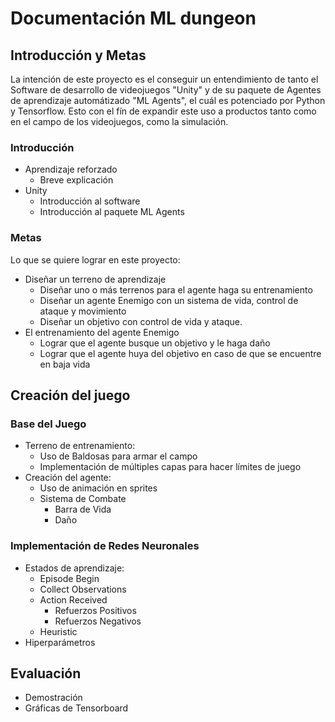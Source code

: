 # Documentación ML dungeon
## Introducción y Metas
La intención de este proyecto es el conseguir un entendimiento de tanto el Software de desarrollo de videojuegos "Unity" y de su paquete de Agentes de aprendizaje automátizado "ML Agents", el cuál es potenciado por Python y Tensorflow. Esto con el fín de expandir este uso a productos tanto como en el campo de los videojuegos, como la simulación.

### Introducción
- Aprendizaje reforzado
  - Breve explicación
- Unity
  - Introducción al software
  - Introducción al paquete ML Agents

### Metas
Lo que se quiere lograr en este proyecto:
- Diseñar un terreno de aprendizaje
  - Diseñar uno o más terrenos para el agente haga su entrenamiento
  - Diseñar un agente Enemigo con un sistema de vida, control de ataque y movimiento
  - Diseñar un objetivo con control de vida y ataque.
- El entrenamiento del agente Enemigo
  - Lograr que el agente busque un objetivo y le haga daño
  - Lograr que el agente huya del objetivo en caso de que se encuentre en baja vida

## Creación del juego

### Base del Juego
- Terreno de entrenamiento:
  - Uso de Baldosas para armar el campo
  - Implementación de múltiples capas para hacer límites de juego
- Creación del agente:
  - Uso de animación en sprites 
  - Sistema de Combate
    - Barra de Vida
    - Daño

### Implementación de Redes Neuronales
- Estados de aprendizaje:
  - Episode Begin
  - Collect Observations
  - Action Received
    - Refuerzos Positivos
    - Refuerzos Negativos
  - Heuristic
- Hiperparámetros

## Evaluación
- Demostración
- Gráficas de Tensorboard
